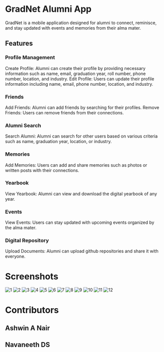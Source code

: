 # GradNet Alumni App
GradNet is a mobile application designed for alumni to connect, reminisce, and stay updated with events and memories from their alma mater.

## Features
### Profile Management
Create Profile: Alumni can create their profile by providing necessary information such as name, email, graduation year, roll number, phone number, location, and industry.
Edit Profile: Users can update their profile information including name, email, phone number, location, and industry.
### Friends
Add Friends: Alumni can add friends by searching for their profiles.
Remove Friends: Users can remove friends from their connections.
### Alumni Search
Search Alumni: Alumni can search for other users based on various criteria such as name, graduation year, location, or industry.
### Memories
Add Memories: Users can add and share memories such as photos or written posts with their connections.
### Yearbook
View Yearbook: Alumni can view and download the digital yearbook of any year.
### Events
View Events: Users can stay updated with upcoming events organized by the alma mater.
### Digital Repository
Upload Documents: Alumni can upload github repositories and share it with everyone.
# Screenshots
![1](https://github.com/ashwinnair10/GradNet/assets/118875071/142922f3-0f3c-4116-a251-53783f01776d)
![2](https://github.com/ashwinnair10/GradNet/assets/118875071/fae26719-91f2-4aa0-84d1-3c2d910bea2d)
![3](https://github.com/ashwinnair10/GradNet/assets/118875071/202b823a-527f-4a8f-991e-5d750af4df1d)
![4](https://github.com/ashwinnair10/GradNet/assets/118875071/bb85f430-792c-4123-8353-f157dd8a2706)
![5](https://github.com/ashwinnair10/GradNet/assets/118875071/fbbc1cde-78f7-4fe5-8207-7dfc17d48d9d)
![6](https://github.com/ashwinnair10/GradNet/assets/118875071/236f4a60-6a52-4f5a-99b3-ad8bf001a12d)
![7](https://github.com/ashwinnair10/GradNet/assets/118875071/9cee8731-3ba4-4372-81ba-2ba210b894d2)
![8](https://github.com/ashwinnair10/GradNet/assets/118875071/520285f0-6e84-4ec2-a316-181445979b55)
![9](https://github.com/ashwinnair10/GradNet/assets/118875071/dc5f545b-5d53-4066-9f1e-4e20b7aa1062)
![10](https://github.com/ashwinnair10/GradNet/assets/118875071/16864e87-6a49-4730-ab59-f59c9373279f)
![11](https://github.com/ashwinnair10/GradNet/assets/118875071/bca02805-2947-4443-894a-e55192bdf9d0)
![12](https://github.com/ashwinnair10/GradNet/assets/118875071/fe701900-3001-459d-a707-c9c8562c27d9)

# Contributors
## Ashwin A Nair
## Navaneeth DS
